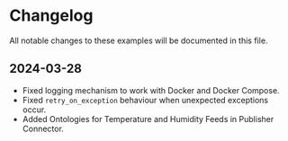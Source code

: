 # Changelog

All notable changes to these examples will be documented in this file.

## 2024-03-28
- Fixed logging mechanism to work with Docker and Docker Compose.
- Fixed `retry_on_exception` behaviour when unexpected exceptions occur.
- Added Ontologies for Temperature and Humidity Feeds in Publisher Connector.

